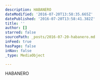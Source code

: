 ```yaml
---
description: HABANERO
dateModified: '2016-07-20T13:58:35.665Z'
datePublished: '2016-07-20T13:58:41.382Z'
title: ''
author: []
starred: false
sourcePath: _posts/2016-07-20-habanero.md
inFeed: true
hasPage: false
inNav: false
_type: MediaObject

---
```

HABANERO